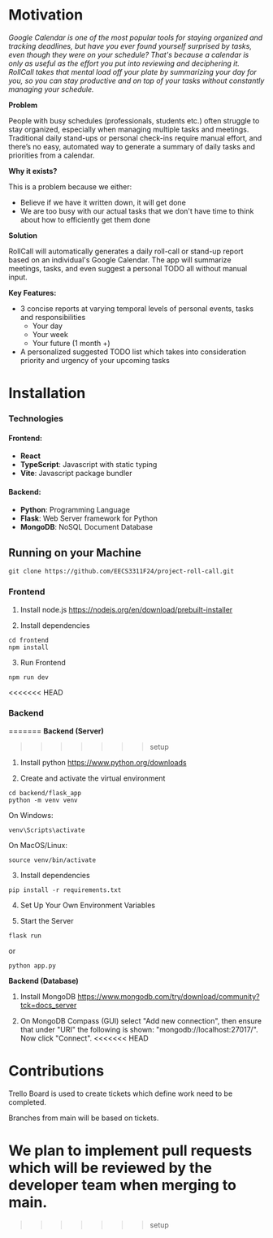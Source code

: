 # Motivation

*Google Calendar is one of the most popular tools for staying organized and tracking deadlines, but have you ever found yourself surprised by tasks, even though they were on your schedule? That's because a calendar is only as useful as the effort you put into reviewing and deciphering it. RollCall takes that mental load off your plate by summarizing your day for you, so you can stay productive and on top of your tasks without constantly managing your schedule.*

**Problem**

People with busy schedules (professionals, students etc.) often struggle to stay organized, especially when managing multiple tasks and meetings. Traditional daily stand-ups or personal check-ins require manual effort, and there’s no easy, automated way to generate a summary of daily tasks and priorities from a calendar.

**Why it exists?**

This is a problem because we either:
- Believe if we have it written down, it will get done
- We are too busy with our actual tasks that we don't have time to think about how to efficiently get them done

**Solution**

RollCall will automatically generates a daily roll-call or stand-up report based on an individual's Google Calendar. The app will summarize meetings, tasks, and even suggest a personal TODO all without manual input.

**Key Features:**
- 3 concise reports at varying temporal levels of personal events, tasks and responsibilities
    - Your day
    - Your week
    - Your future (1 month +)
- A personalized suggested TODO list which takes into consideration priority and urgency of your upcoming tasks

# Installation

### Technologies

#### Frontend:
- **React**
- **TypeScript**: Javascript with static typing
- **Vite**: Javascript package bundler

#### Backend:
- **Python**: Programming Language
- **Flask**: Web Server framework for Python
- **MongoDB**: NoSQL Document Database

## Running on your Machine

```
git clone https://github.com/EECS3311F24/project-roll-call.git
```

### Frontend

1. Install node.js https://nodejs.org/en/download/prebuilt-installer

2. Install dependencies
```
cd frontend
npm install
```

3. Run Frontend
```
npm run dev
```

<<<<<<< HEAD
### Backend
=======
**Backend (Server)**
>>>>>>> setup
1. Install python https://www.python.org/downloads

2. Create and activate the virtual environment
```
cd backend/flask_app
python -m venv venv
```

On Windows:
```
venv\Scripts\activate
```

On MacOS/Linux:
```
source venv/bin/activate
```

3. Install dependencies
```
pip install -r requirements.txt
```

4. Set Up Your Own Environment Variables


5. Start the Server
```
flask run
```
or 
```
python app.py
```

**Backend (Database)**
1. Install MongoDB https://www.mongodb.com/try/download/community?tck=docs_server

2. On MongoDB Compass (GUI) select "Add new connection", then ensure that under "URI" the following is shown: "mongodb://localhost:27017/". Now click "Connect".
<<<<<<< HEAD


# Contributions

Trello Board is used to create tickets which define work need to be completed.

Branches from main will be based on tickets.

We plan to implement pull requests which will be reviewed by the developer team when merging to main.
=======
>>>>>>> setup
